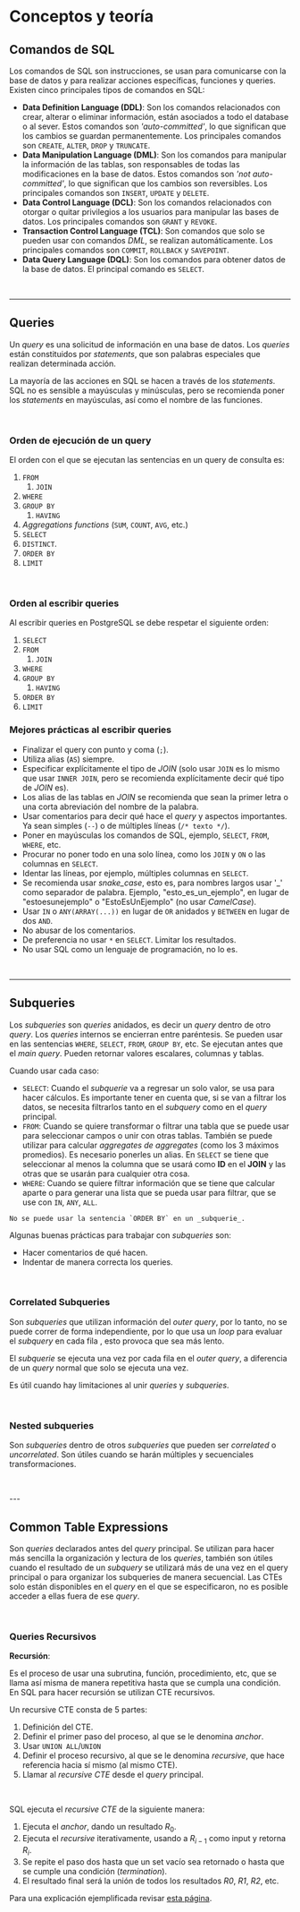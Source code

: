 # Conceptos y teoría

## Comandos de SQL

Los comandos de SQL son instrucciones, se usan para comunicarse con la base de datos y para realizar acciones específicas, funciones y queries. Existen cinco principales tipos de comandos en SQL:
-	**Data Definition Language (DDL)**: Son los comandos relacionados con crear, alterar o eliminar información, están asociados a todo el database o al sever. Estos comandos son _'auto-committed'_, lo que significan que los cambios se guardan permanentemente. Los principales comandos son `CREATE`, `ALTER`, `DROP` y `TRUNCATE`.
-	**Data Manipulation Language (DML)**: Son los comandos para manipular la información de las tablas, son responsables de todas las modificaciones en la base de datos. Estos comandos son _'not auto-committed'_, lo que significan que los cambios son reversibles. Los principales comandos son `INSERT`, `UPDATE` y `DELETE`.
-	**Data Control Language (DCL)**: Son los comandos relacionados con otorgar o quitar privilegios a los usuarios para manipular las bases de datos. Los principales comandos son `GRANT` y `REVOKE`.
-	**Transaction Control Language (TCL)**: Son comandos que solo se pueden usar con comandos _DML_, se realizan automáticamente. Los principales comandos son `COMMIT`, `ROLLBACK` y `SAVEPOINT`.
-	**Data Query Language (DQL)**: Son los comandos para obtener datos de la base de datos. El principal comando es `SELECT`.

<br/>

---
## Queries

Un _query_ es una solicitud de información en una base de datos. Los _queries_ están constituidos por _statements_, que son palabras especiales que realizan determinada acción.

La mayoría de las acciones en SQL se hacen a través de los _statements_. SQL no es sensible a mayúsculas y minúsculas, pero se recomienda poner los _statements_ en mayúsculas, así como el nombre de las funciones.

<br/>


### Orden de ejecución de un query

El orden con el que se ejecutan las sentencias en un query de consulta es:
1. `FROM`
    1.	`JOIN`
2.	`WHERE`
3.	`GROUP BY`
    1.	`HAVING`
4.	_Aggregations functions_ (`SUM`, `COUNT`, `AVG`, etc.)
5.	`SELECT`
6.	`DISTINCT`.
7.	`ORDER BY`
8.	`LIMIT`

<br/>

### Orden al escribir queries

Al escribir queries en PostgreSQL se debe respetar el siguiente orden:

1.	`SELECT`
2.	`FROM`
    1.	`JOIN`
3.	`WHERE`
4.	`GROUP BY`
    1.	`HAVING`
5.	`ORDER BY`
6.	`LIMIT`

### Mejores prácticas al escribir queries

-	Finalizar el query con punto y coma (`;`).
-	Utiliza alias (`AS`) siempre.
-	Especificar explícitamente el tipo de _JOIN_ (solo usar `JOIN` es lo mismo que usar `INNER JOIN`, pero se recomienda explícitamente decir qué tipo de _JOIN_ es).
-	Los alias de las tablas en _JOIN_ se recomienda que sean la primer letra o una corta abreviación del nombre de la palabra.
-	Usar comentarios para decir qué hace el _query_ y aspectos importantes. Ya sean simples (`--`) o de múltiples líneas (`/* texto */`).
-	Poner en mayúsculas los comandos de SQL, ejemplo, `SELECT`, `FROM`, `WHERE`, etc.
-	Procurar no poner todo en una solo línea, como los `JOIN` y `ON` o las columnas en `SELECT`.
-	Identar las líneas, por ejemplo, múltiples columnas en `SELECT`.
-	Se recomienda usar _snake\_case_, esto es, para nombres largos usar '_' como separador de palabra. Ejemplo, "esto_es_un_ejemplo", en lugar de "estoesunejemplo" o "EstoEsUnEjemplo" (no usar _CamelCase_).
-	Usar `IN` o `ANY(ARRAY(...))` en lugar de `OR` anidados y `BETWEEN` en lugar de dos `AND`.
-	No abusar de los comentarios.
-	De preferencia no usar `*` en `SELECT`. Limitar los resultados.
-	No usar SQL como un lenguaje de programación, no lo es.
 
<br/>

---
## Subqueries

Los _subqueries_ son _queries_ anidados, es decir un _query_ dentro de otro _query_. Los _queries_ internos se encierran entre paréntesis. Se pueden usar en las sentencias `WHERE`, `SELECT`, `FROM`, `GROUP BY`, etc. Se ejecutan antes que el _main query_. Pueden retornar valores escalares, columnas y tablas.

Cuando usar cada caso:
-	`SELECT`: Cuando el _subquerie_ va a regresar un solo valor, se usa para hacer cálculos. Es importante tener en cuenta que, si se van a filtrar los datos, se necesita filtrarlos tanto en el _subquery_ como en el _query_ principal.
-	`FROM`: Cuando se quiere transformar o filtrar una tabla que se puede usar para seleccionar campos o unir con otras tablas. También se puede utilizar para calcular _aggregates de aggregates_ (como los 3 máximos promedios). Es necesario ponerles un alias. En `SELECT` se tiene que seleccionar al menos la columna que se usará como **ID** en el **JOIN** y las otras que se usarán para cualquier otra cosa.
-	`WHERE`: Cuando se quiere filtrar información que se tiene que calcular aparte o para generar una lista que se pueda usar para filtrar, que se use con `IN`, `ANY`, `ALL`.

```{warning}
No se puede usar la sentencia `ORDER BY` en un _subquerie_.
```

Algunas buenas prácticas para trabajar con _subqueries_ son:
-	Hacer comentarios de qué hacen.
-	Indentar de manera correcta los queries.

<br/>

### Correlated Subqueries

Son _subqueries_ que utilizan información del _outer query_, por lo tanto, no se puede correr de forma independiente, por lo que usa un _loop_ para evaluar el _subquery_ en cada fila , esto provoca que sea más lento.

El _subquerie_ se ejecuta una vez por cada fila en el _outer query_, a diferencia de un _query_ normal que solo se ejecuta una vez.

Es útil cuando hay limitaciones al unir _queries_ y _subqueries_.

<br/>

### Nested subqueries

Son _subqueries_ dentro de otros _subqueries_ que pueden ser _correlated_ o _uncorrelated_. Son útiles cuando se harán múltiples y secuenciales transformaciones.

<br/>

--- 
## Common Table Expressions

Son _queries_ declarados antes del _query_ principal. Se utilizan para hacer más sencilla la organización y lectura de los _queries_, también son útiles cuando el resultado de un _subquery_ se utilizará más de una vez en el query principal o para organizar los subqueries de manera secuencial. Las CTEs solo están disponibles en el _query_ en el que se especificaron, no es posible acceder a ellas fuera de ese _query_.

<br/>

### Queries Recursivos

**Recursión**:

Es el proceso de usar una subrutina, función, procedimiento, etc, que se llama así misma de manera repetitiva hasta que se cumpla una condición. En SQL para hacer recursión se utilizan CTE recursivos.

Un recursive CTE consta de 5 partes:
1.	Definición del CTE.
2.	Definir el primer paso del proceso, al que se le denomina _anchor_.
3.	Usar `UNION ALL`/`UNION`
4.	Definir el proceso recursivo, al que se le denomina _recursive_, que hace referencia hacia sí mismo (al mismo CTE). 
5.	Llamar al _recursive CTE_ desde el _query_ principal.

<br/>

SQL ejecuta el _recursive CTE_ de la siguiente manera:

1.	Ejecuta el _anchor_, dando un resultado $R_0$.
2.	Ejecuta el _recursive_ iterativamente, usando a $R_{i-1}$ como input y retorna $R_i$.
3.	Se repite el paso dos hasta que un set vacío sea retornado o hasta que se cumple una condición (_termination_).
4.	El resultado final será la unión de todos los resultados _R0_, _R1_, _R2_, etc.

Para una explicación ejemplificada revisar [esta página](https://www.postgresqltutorial.com/postgresql-recursive-query/).
